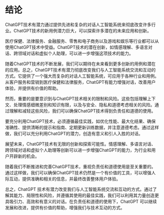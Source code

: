 # 结论

ChatGPT技术有潜力通过提供先进和复杂的对话人工智能系统来彻底改变许多行业。ChatGPT技术的新用例潜力巨大，可以探索许多潜在的未来应用和创新。

医疗保健、法律服务、金融服务、零售和电子商务以及游戏和娱乐等行业都可以从使用ChatGPT技术中受益。ChatGPT技术的潜在创新，如情感理解、多语言对话、跨领域对话和虚拟个人助理，可以进一步增强这项技术的能力。

随着ChatGPT技术的不断发展，我们可以期待在未来看到更多创新的用例和潜在的应用。总之，ChatGPT技术有潜力彻底改变我们与人工智能系统交流和互动的方式。它提供了一个强大而复杂的对话人工智能系统，可应用于各种行业和用例。从客户服务和营销到医疗保健和法律服务，ChatGPT有能力增强对话，改善用户体验，并提供有价值的帮助。

然而，重要的是要意识到与ChatGPT技术相关的限制和风险。这些包括理解上下文、处理情感细微差别和知识有限，以及与安全、隐私和道德考虑相关的风险。通过理解和减轻这些风险，我们可以确保ChatGPT技术得到负责任和道德的使用。

要充分利用ChatGPT技术，必须遵循最佳实践，如优化性能、最大化结果、确保准确性、提供清晰的提示和指南、定期更新训练数据，并注意道德考虑。通过这样做，我们可以充分利用ChatGPT的潜力，创造有意义和引人入胜的对话。

展望未来，ChatGPT技术有无限的创新和探索可能性。情感理解、多语言对话、跨领域对话和虚拟个人助理等创新可以进一步增强ChatGPT的能力，为行业和用户开辟新的机会。

随着我们不断推进和完善ChatGPT技术，重视负责任和道德使用是至关重要的。通过这样做，我们可以确保ChatGPT技术仍然是一个有价值的工具，可以增强人际互动，提供准确和相关的信息，并最终改善整体用户体验。

总之，ChatGPT 技术有潜力改变我们与人工智能系统交流和互动的方式。通过了解其能力、局限性和风险，并遵循其使用的最佳实践，我们可以利用其力量创造更具吸引力、高效和有意义的对话。在负责任和道德的使用下，ChatGPT 可以继续发展和改进，提供有价值的帮助，增强我们与技术互动的方式。
